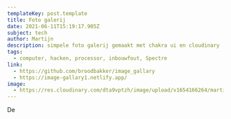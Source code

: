 ```yaml
---
templateKey: post.template
title: Foto galerij
date: 2021-06-11T15:19:17.905Z
subject: tech
author: Martijn
description: simpele foto galerij gemaakt met chakra ui en cloudinary
tags:
  - computer, hacken, processor, inbouwfout, Spectre
link:
  - https://github.com/broodbakker/image_gallary
  - https://image-gallary1.netlify.app/
image:
  - https://res.cloudinary.com/dta9vptzh/image/upload/v1654166264/martijn_playground/Screenshot_2022-06-02_at_12.37.08.png
---
```

De